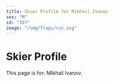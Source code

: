 ```yaml
---
title: Skier Profile for Mikhail Ivanov
sex: "M"
id: "357"
image: "/img/flags/rus.svg" 
---
```


# Skier Profile

This page is for: Mikhail Ivanov.
    